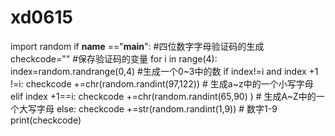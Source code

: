 # xd0615
import random
if __name__ =="__main__":    #四位数字字母验证码的生成
    checkcode="" #保存验证码的变量
    for i in range(4):
        index=random.randrange(0,4)  #生成一个0~3中的数
        if index!=i and index +1 !=i:
            checkcode +=chr(random.randint(97,122))  # 生成a~z中的一个小写字母
        elif index +1==i:
            checkcode +=chr(random.randint(65,90) ) # 生成A~Z中的一个大写字母
        else:
            checkcode +=str(random.randint(1,9))  # 数字1-9
    print(checkcode)
